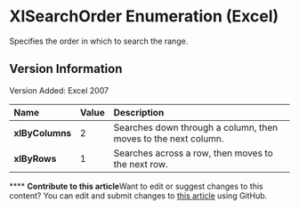 
# XlSearchOrder Enumeration (Excel)

Specifies the order in which to search the range.


## Version Information

Version Added: Excel 2007 



|**Name**|**Value**|**Description**|
|:-----|:-----|:-----|
| **xlByColumns**|2|Searches down through a column, then moves to the next column.|
| **xlByRows**|1|Searches across a row, then moves to the next row.|

****   **Contribute to this article**Want to edit or suggest changes to this content? You can edit and submit changes to  [this article](https://github.com/jhershey00/VBA_Excel_Test/OpenXMLCon/articles/c9b65ed0-43e5-fab2-cd02-a763f9a42f6d.md) using GitHub.

